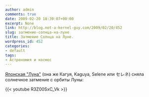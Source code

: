```yaml
---
author: admin
comments: true
date: 2009-02-20 18:39:07+00:00
excerpt: None
link: http://blog.not-a-kernel-guy.com/2009/02/20/452
slug: затмение-солнца-на-луне
title: Затмение Солнца на Луне.
wordpress_id: 452
categories:
- default
tags:
- Астрономия и космос
---
```


[Японская "Луна"](http://www.kaguya.jaxa.jp/index_e.htm) (она же Кагуя, Kaguya, Selene или セレネ) сняла солнечное затмение с орбиты Луны:

{{< youtube R3Z00SxC_Vk >}}
